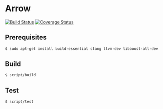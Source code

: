 Arrow
=====
[![Build Status](https://travis-ci.org/arrowlang/arrow.svg?branch=master)](https://travis-ci.org/arrowlang/arrow)
[![Coverage Status](https://coveralls.io/repos/arrowlang/arrow/badge.svg?branch=master)](https://coveralls.io/r/arrowlang/arrow?branch=master)

## Prerequisites

```bash
$ sudo apt-get install build-essential clang llvm-dev libboost-all-dev libgmp-dev libzip-dev
```

## Build

```bash
$ script/build
```

## Test

```bash
$ script/test
```
